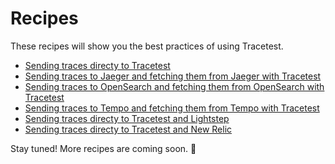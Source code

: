 # Recipes

These recipes will show you the best practices of using Tracetest.

- [Sending traces directy to Tracetest](./recipes/running-tracetest-without-a-trace-data-store)
- [Sending traces to Jaeger and fetching them from Jaeger with Tracetest](./recipes/running-tracetest-with-jaeger)
- [Sending traces to OpenSearch and fetching them from OpenSearch with Tracetest](./recipes/running-tracetest-with-opensearch)
- [Sending traces to Tempo and fetching them from Tempo with Tracetest](./recipes/running-tracetest-with-tempo)
- [Sending traces directy to Tracetest and Lightstep](./recipes/running-tracetest-with-lightstep)
- [Sending traces directy to Tracetest and New Relic](./recipes/running-tracetest-with-new-relic)

Stay tuned! More recipes are coming soon. 🚀
